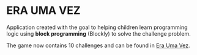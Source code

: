 # ERA UMA VEZ

Application created with the goal to helping children learn programming logic using **block programming** (Blockly) 
to solve the challenge problem.

The game now contains 10 challenges and can be found in [Era Uma Vez](eraumavez.herokuapp.com).
